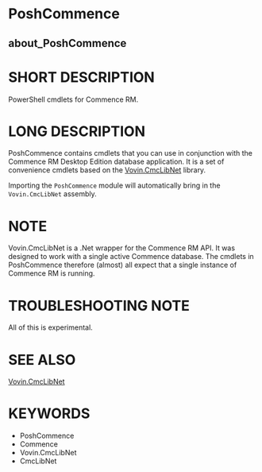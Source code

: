 ﻿# PoshCommence
## about_PoshCommence

# SHORT DESCRIPTION
PowerShell cmdlets for Commence RM.


# LONG DESCRIPTION
PoshCommence contains cmdlets that you can use in conjunction with the
Commence RM Desktop Edition database application. It is a set of
convenience cmdlets based on the 
[Vovin.CmcLibNet](https://github.com/arnovb-github/CmcLibNet) library.

Importing the `PoshCommence` module will automatically bring in the 
`Vovin.CmcLibNet` assembly.

# NOTE
Vovin.CmcLibNet is a .Net wrapper for the Commence RM API. It was designed to work with a single active Commence database. The cmdlets in PoshCommence therefore (almost) all expect that a single instance of Commence RM is running.

# TROUBLESHOOTING NOTE
All of this is experimental.

# SEE ALSO
[Vovin.CmcLibNet](https://github.com/arnovb-github/CmcLibNet)


# KEYWORDS
- PoshCommence
- Commence
- Vovin.CmcLibNet
- CmcLibNet

